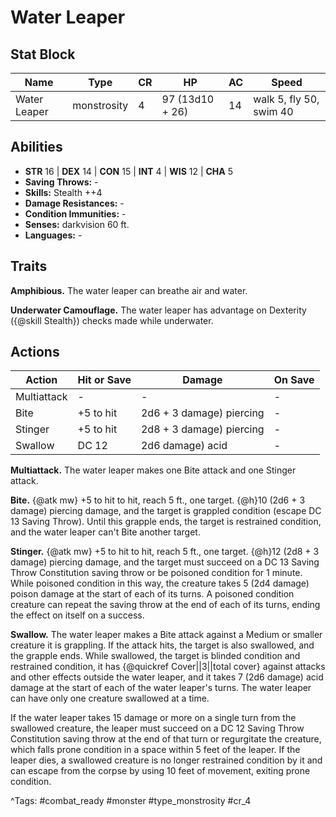 # Water Leaper

## Stat Block

| Name | Type | CR | HP | AC | Speed |
|------|------|----|----|----|-------|
| Water Leaper | monstrosity | 4 | 97 (13d10 + 26) | 14 | walk 5, fly 50, swim 40 |

## Abilities

- **STR** 16 | **DEX** 14 | **CON** 15 | **INT** 4 | **WIS** 12 | **CHA** 5
- **Saving Throws:** -  
- **Skills:** Stealth ++4  
- **Damage Resistances:** -  
- **Condition Immunities:** -  
- **Senses:** darkvision 60 ft.  
- **Languages:** -

## Traits

**Amphibious.** The water leaper can breathe air and water.

**Underwater Camouflage.** The water leaper has advantage on Dexterity ({@skill Stealth}) checks made while underwater.


## Actions

| Action | Hit or Save | Damage | On Save |
|--------|--------------|--------|----------|
| Multiattack | - | - | - |
| Bite | +5 to hit | 2d6 + 3 damage) piercing | - |
| Stinger | +5 to hit | 2d8 + 3 damage) piercing | - |
| Swallow | DC 12 | 2d6 damage) acid | - |

**Multiattack.** The water leaper makes one Bite attack and one Stinger attack.

**Bite.** {@atk mw} +5 to hit to hit, reach 5 ft., one target. {@h}10 (2d6 + 3 damage) piercing damage, and the target is grappled condition (escape DC 13 Saving Throw). Until this grapple ends, the target is restrained condition, and the water leaper can't Bite another target.

**Stinger.** {@atk mw} +5 to hit to hit, reach 5 ft., one target. {@h}12 (2d8 + 3 damage) piercing damage, and the target must succeed on a DC 13 Saving Throw Constitution saving throw or be poisoned condition for 1 minute. While poisoned condition in this way, the creature takes 5 (2d4 damage) poison damage at the start of each of its turns. A poisoned condition creature can repeat the saving throw at the end of each of its turns, ending the effect on itself on a success.

**Swallow.** The water leaper makes a Bite attack against a Medium or smaller creature it is grappling. If the attack hits, the target is also swallowed, and the grapple ends. While swallowed, the target is blinded condition and restrained condition, it has {@quickref Cover||3||total cover} against attacks and other effects outside the water leaper, and it takes 7 (2d6 damage) acid damage at the start of each of the water leaper's turns. The water leaper can have only one creature swallowed at a time.

If the water leaper takes 15 damage or more on a single turn from the swallowed creature, the leaper must succeed on a DC 12 Saving Throw Constitution saving throw at the end of that turn or regurgitate the creature, which falls prone condition in a space within 5 feet of the leaper. If the leaper dies, a swallowed creature is no longer restrained condition by it and can escape from the corpse by using 10 feet of movement, exiting prone condition.


^Tags: #combat_ready #monster #type_monstrosity #cr_4